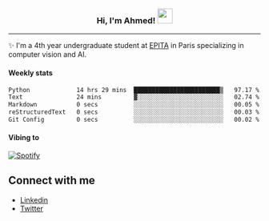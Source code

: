 <!-- Heading -->
<h3 align="center"> Hi, I'm Ahmed! <img src = "https://raw.githubusercontent.com/MartinHeinz/MartinHeinz/master/wave.gif" width = 30px></h3>

<!-- About section -->
---
✨ I'm a 4th year undergraduate student at <a href="https://www.epita.fr/en/">EPITA</a> in Paris specializing in computer vision and AI.

<h4 align ="left"> Weekly stats </h4>

<!--START_SECTION:waka-->

```txt
Python             14 hrs 29 mins  ████████████████████████▒   97.17 %
Text               24 mins         ▓░░░░░░░░░░░░░░░░░░░░░░░░   02.74 %
Markdown           0 secs          ░░░░░░░░░░░░░░░░░░░░░░░░░   00.05 %
reStructuredText   0 secs          ░░░░░░░░░░░░░░░░░░░░░░░░░   00.03 %
Git Config         0 secs          ░░░░░░░░░░░░░░░░░░░░░░░░░   00.02 %
```

<!--END_SECTION:waka-->

<h4 align ="left">Vibing to</h4>

[![Spotify](https://novatorem-ten-lyart.vercel.app/api/spotify)](https://open.spotify.com/user/31knevkvll66tzc3gqtoi6ngjbre)

<!-- Connect section -->

## Connect with me
  * <a href="https://www.linkedin.com/in/ahmed-hassayoune">Linkedin</a>
  * <a href="https://twitter.com/Ahmedhassaaa">Twitter</a>

<!-- Connect section: END -->
